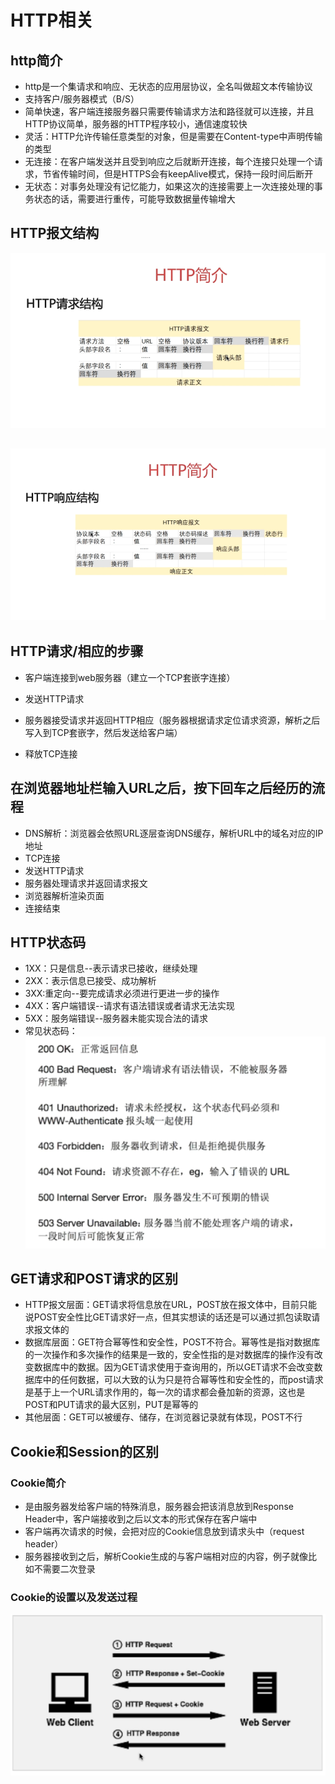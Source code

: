 # HTTP相关

## http简介

* http是一个集请求和响应、无状态的应用层协议，全名叫做超文本传输协议
* 支持客户/服务器模式（B/S）
* 简单快速，客户端连接服务器只需要传输请求方法和路径就可以连接，并且HTTP协议简单，服务器的HTTP程序较小，通信速度较快
* 灵活：HTTP允许传输任意类型的对象，但是需要在Content-type中声明传输的类型
* 无连接：在客户端发送并且受到响应之后就断开连接，每个连接只处理一个请求，节省传输时间，但是HTTPS会有keepAlive模式，保持一段时间后断开
* 无状态：对事务处理没有记忆能力，如果这次的连接需要上一次连接处理的事务状态的话，需要进行重传，可能导致数据量传输增大

## HTTP报文结构

![](/HTTP相关/1.png)

## ![](/HTTP相关/2.png)

## HTTP请求/相应的步骤

* 客户端连接到web服务器（建立一个TCP套嵌字连接）

* 发送HTTP请求

* 服务器接受请求并返回HTTP相应（服务器根据请求定位请求资源，解析之后写入到TCP套嵌字，然后发送给客户端）

* 释放TCP连接

## 在浏览器地址栏输入URL之后，按下回车之后经历的流程

* DNS解析：浏览器会依照URL逐层查询DNS缓存，解析URL中的域名对应的IP地址
* TCP连接
* 发送HTTP请求
* 服务器处理请求并返回请求报文
* 浏览器解析渲染页面
* 连接结束

## HTTP状态码

* 1XX：只是信息--表示请求已接收，继续处理
* 2XX：表示信息已接受、成功解析
* 3XX:重定向--要完成请求必须进行更进一步的操作
* 4XX：客户端错误--请求有语法错误或者请求无法实现
* 5XX：服务端错误--服务器未能实现合法的请求
* 常见状态码：
  ![](/HTTP相关/3.png)

## GET请求和POST请求的区别

* HTTP报文层面：GET请求将信息放在URL，POST放在报文体中，目前只能说POST安全性比GET请求好一点，但其实想读的话还是可以通过抓包读取请求报文体的
* 数据库层面：GET符合幂等性和安全性，POST不符合。幂等性是指对数据库的一次操作和多次操作的结果是一致的，安全性指的是对数据库的操作没有改变数据库中的数据。因为GET请求使用于查询用的，所以GET请求不会改变数据库中的任何数据，可以大致的认为只是符合幂等性和安全性的，而post请求是基于上一个URL请求作用的，每一次的请求都会叠加新的资源，这也是POST和PUT请求的最大区别，PUT是幂等的
* 其他层面：GET可以被缓存、储存，在浏览器记录就有体现，POST不行

## Cookie和Session的区别

### Cookie简介

* 是由服务器发给客户端的特殊消息，服务器会把该消息放到Response Header中，客户端接收到之后以文本的形式保存在客户端中
* 客户端再次请求的时候，会把对应的Cookie信息放到请求头中（request header）
* 服务器接收到之后，解析Cookie生成的与客户端相对应的内容，例子就像比如不需要二次登录

### Cookie的设置以及发送过程

![](/HTTP相关/4.png)

